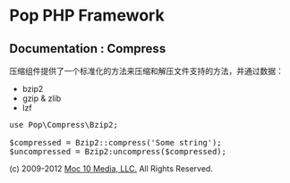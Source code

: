 Pop PHP Framework
=================

Documentation : Compress
------------------------

压缩组件提供了一个标准化的方法来压缩和解压文件支持的方法，并通过数据：

* bzip2
* gzip &amp; zlib
* lzf

<pre>
use Pop\Compress\Bzip2;

$compressed = Bzip2::compress('Some string');
$uncompressed = Bzip2:uncompress($compressed);
</pre>

(c) 2009-2012 [Moc 10 Media, LLC.](http://www.moc10media.com) All Rights Reserved.
